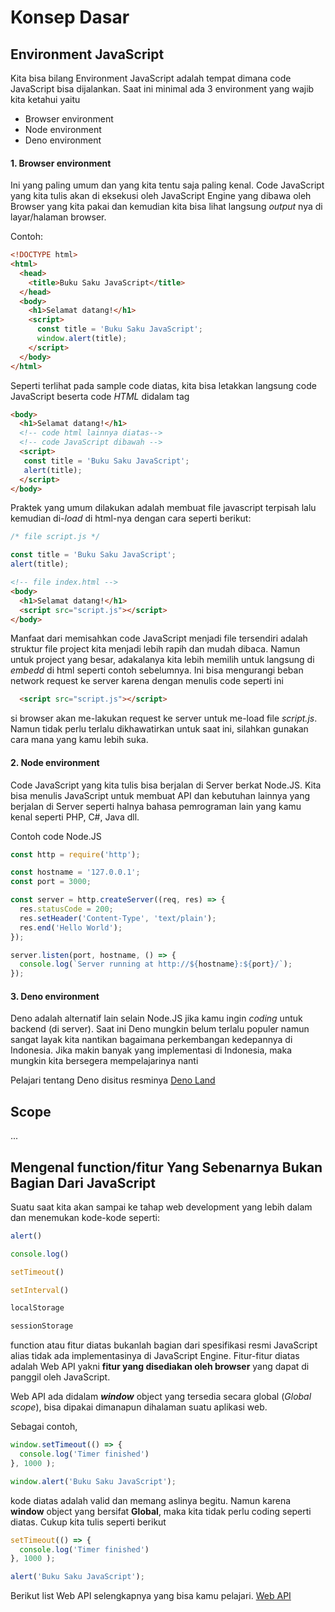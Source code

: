 # Konsep Dasar

## Environment JavaScript
Kita bisa bilang Environment JavaScript adalah tempat dimana code JavaScript bisa dijalankan. Saat ini minimal ada 3 environment yang wajib kita ketahui yaitu

* Browser environment
* Node environment
* Deno environment

#### 1. Browser environment
Ini yang paling umum dan yang kita tentu saja paling kenal. Code JavaScript yang kita tulis akan di eksekusi oleh JavaScript Engine yang dibawa oleh Browser yang kita pakai dan kemudian kita bisa lihat langsung _output_ nya di layar/halaman browser. 

Contoh:
```html
<!DOCTYPE html>
<html>
  <head>
    <title>Buku Saku JavaScript</title>
  </head>
  <body>
    <h1>Selamat datang!</h1>
    <script>
      const title = 'Buku Saku JavaScript';
      window.alert(title);
    </script>
  </body>
</html>
```

Seperti terlihat pada sample code diatas, kita bisa letakkan langsung code JavaScript beserta code _HTML_ didalam tag _<script></script>_ 

```html
<body>
  <h1>Selamat datang!</h1>
  <!-- code html lainnya diatas-->
  <!-- code JavaScript dibawah -->
  <script>
   const title = 'Buku Saku JavaScript';
   alert(title);
  </script>
</body>
```

Praktek yang umum dilakukan adalah membuat file javascript terpisah lalu kemudian di-_load_ di html-nya dengan cara seperti berikut:

```javascript
/* file script.js */

const title = 'Buku Saku JavaScript';
alert(title);
```

```html
<!-- file index.html -->
<body>
  <h1>Selamat datang!</h1>
  <script src="script.js"></script>
</body>
```
Manfaat dari memisahkan code JavaScript menjadi file tersendiri adalah struktur file project kita menjadi lebih rapih dan mudah dibaca. Namun untuk project yang besar, adakalanya kita lebih memilih untuk langsung di _embedd_ di html seperti contoh sebelumnya. Ini bisa mengurangi beban network request ke server karena dengan  menulis code seperti ini

```html
  <script src="script.js"></script>
```
si browser akan me-lakukan request ke server untuk me-load file _script.js_. Namun tidak perlu terlalu dikhawatirkan untuk saat ini, silahkan gunakan cara mana yang kamu lebih suka.

#### 2. Node environment
Code JavaScript yang kita tulis bisa berjalan di Server berkat Node.JS. Kita bisa menulis JavaScript untuk membuat API dan kebutuhan lainnya yang berjalan di Server seperti halnya bahasa pemrograman lain yang kamu kenal seperti PHP, C#, Java dll.

Contoh code Node.JS
```javascript
const http = require('http');

const hostname = '127.0.0.1';
const port = 3000;

const server = http.createServer((req, res) => {
  res.statusCode = 200;
  res.setHeader('Content-Type', 'text/plain');
  res.end('Hello World');
});

server.listen(port, hostname, () => {
  console.log(`Server running at http://${hostname}:${port}/`);
});
```

#### 3. Deno environment
Deno adalah alternatif lain selain Node.JS jika kamu ingin _coding_ untuk backend (di server). Saat ini Deno mungkin belum terlalu populer namun sangat layak kita nantikan bagaimana perkembangan kedepannya di Indonesia. Jika makin banyak yang implementasi di Indonesia, maka mungkin kita bersegera mempelajarinya nanti

Pelajari tentang Deno disitus resminya [Deno Land](https://deno.land/)


## Scope
...

## Mengenal function/fitur Yang Sebenarnya Bukan Bagian Dari JavaScript

Suatu saat kita akan sampai ke tahap web development yang lebih dalam dan menemukan kode-kode seperti:

```javascript
alert()

console.log()

setTimeout()

setInterval()

localStorage

sessionStorage
```
function atau fitur diatas bukanlah bagian dari spesifikasi resmi JavaScript alias tidak ada implementasinya di JavaScript Engine. Fitur-fitur diatas adalah Web API yakni **fitur yang disediakan oleh browser** yang dapat di panggil oleh JavaScript.

Web API ada didalam _**window**_ object yang tersedia secara global (_Global scope_), bisa dipakai dimanapun dihalaman suatu aplikasi web.

Sebagai contoh,

```javascript
window.setTimeout(() => {
  console.log('Timer finished')
}, 1000 );

window.alert('Buku Saku JavaScript');
```
kode diatas adalah valid dan memang aslinya begitu. Namun karena **window** object yang bersifat **Global**, maka kita tidak perlu coding seperti diatas. Cukup kita tulis seperti berikut

```javascript
setTimeout(() => {
  console.log('Timer finished')
}, 1000 );

alert('Buku Saku JavaScript');
```

Berikut list Web API selengkapnya yang bisa kamu pelajari. [Web API](https://developer.mozilla.org/en-US/docs/Web/API)
